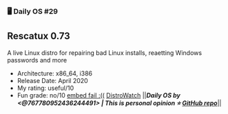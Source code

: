 ### 🖥️ Daily OS #29
## Rescatux 0.73
A live Linux distro for repairing bad Linux installs, reaetting Windows passwords and more
- Architecture: x86_64, i386 
- Release Date: April 2020
- My rating: useful/10
- Fun grade: no/10
[embed fail :((](https://distrowatch.com/images/ktyxqzobhgijab/rescatux.png)
[DistroWatch](<https://distrowatch.com/table.php?distribution=rescatux>)
||__***Daily OS by <@767780952436244491> | This is personal opinion
⭐ [GitHub repo](<https://github.com/nikolan123/daily-os>)***__||
